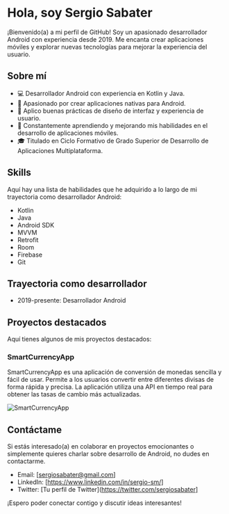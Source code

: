 # Hola, soy Sergio Sabater

¡Bienvenido(a) a mi perfil de GitHub! Soy un apasionado desarrollador Android con experiencia desde 2019. Me encanta crear aplicaciones móviles y explorar nuevas tecnologías para mejorar la experiencia del usuario.


## Sobre mí

- 💻 Desarrollador Android con experiencia en Kotlin y Java.
- 📱 Apasionado por crear aplicaciones nativas para Android.
- 🌟 Aplico buenas prácticas de diseño de interfaz y experiencia de usuario.
- 🚀 Constantemente aprendiendo y mejorando mis habilidades en el desarrollo de aplicaciones móviles.
- 🎓 Titulado en Ciclo Formativo de Grado Superior de Desarrollo de Aplicaciones Multiplataforma.


## Skills

Aquí hay una lista de habilidades que he adquirido a lo largo de mi trayectoria como desarrollador Android:

- Kotlin
- Java
- Android SDK
- MVVM
- Retrofit
- Room
- Firebase
- Git


## Trayectoria como desarrollador

- 2019-presente: Desarrollador Android


## Proyectos destacados

Aquí tienes algunos de mis proyectos destacados:

### SmartCurrencyApp

SmartCurrencyApp es una aplicación de conversión de monedas sencilla y fácil de usar. Permite a los usuarios convertir entre diferentes divisas de forma rápida y precisa. La aplicación utiliza una API en tiempo real para obtener las tasas de cambio más actualizadas.

![SmartCurrencyApp](enlace_a_la_imagen_de_SmartCurrencyApp)


## Contáctame

Si estás interesado(a) en colaborar en proyectos emocionantes o simplemente quieres charlar sobre desarrollo de Android, no dudes en contactarme.

- Email: [sergiosabater@gmail.com]
- LinkedIn: [https://www.linkedin.com/in/sergio-sm/]
- Twitter: [Tu perfil de Twitter](https://twitter.com/sergiosabater]

¡Espero poder conectar contigo y discutir ideas interesantes!
